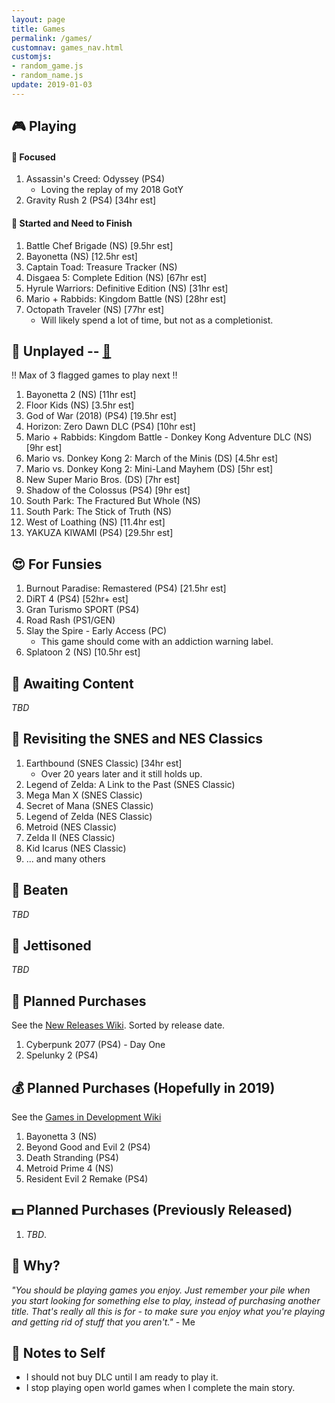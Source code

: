 ```yaml
---
layout: page
title: Games
permalink: /games/
customnav: games_nav.html
customjs:
- random_game.js
- random_name.js
update: 2019-01-03
---
```


<a name='currently-playing'></a>
<!-- playing:start -->

## :video_game: Playing

#### :eyes: Focused

1. Assassin's Creed: Odyssey (PS4)
   * Loving the replay of my 2018 GotY
1. Gravity Rush 2 (PS4) [34hr est]

#### :traffic_light: Started and Need to Finish

1. Battle Chef Brigade (NS) [9.5hr est]
1. Bayonetta (NS) [12.5hr est]
1. Captain Toad: Treasure Tracker (NS)
1. Disgaea 5: Complete Edition (NS) [67hr est]
1. Hyrule Warriors: Definitive Edition (NS) [31hr est]
1. Mario + Rabbids: Kingdom Battle (NS) [28hr est]
1. Octopath Traveler (NS) [77hr est]
   * Will likely spend a lot of time, but not as a completionist.

<!-- playing:end -->
<a name='unplayed'></a>
<!-- unplayed:start -->

## :space_invader: Unplayed -- <a href="javascript: randomGame('unplayed')" id="unplayed-link">:dart:</a>

:bangbang: Max of 3 flagged games to play next :bangbang:

1. Bayonetta 2 (NS) [11hr est]
1. Floor Kids (NS) [3.5hr est]
1. God of War (2018) (PS4) [19.5hr est]
1. Horizon: Zero Dawn DLC (PS4) [10hr est]
1. Mario + Rabbids: Kingdom Battle - Donkey Kong Adventure DLC (NS) [9hr est]
1. Mario vs. Donkey Kong 2: March of the Minis (DS) [4.5hr est]
1. Mario vs. Donkey Kong 2: Mini-Land Mayhem (DS) [5hr est]
1. New Super Mario Bros. (DS) [7hr est]
1. Shadow of the Colossus (PS4) [9hr est]
1. South Park: The Fractured But Whole (NS)
1. South Park: The Stick of Truth (NS)
1. West of Loathing (NS) [11.4hr est]
1. YAKUZA KIWAMI (PS4) [29.5hr est]

<!-- unplayed:end -->

<a name='for-fun'></a>
<!-- for-fun:start -->

## :heart_eyes: For Funsies
<!-- <a href="javascript: randomGame('for-fun')" id="for-fun-link" title="Random selection" alt="Random selection">:dart:</a>-->

1. Burnout Paradise: Remastered (PS4) [21.5hr est]
1. DiRT 4 (PS4) [52hr+ est]
1. Gran Turismo SPORT (PS4)
1. Road Rash (PS1/GEN)
1. Slay the Spire - Early Access (PC)
   * This game should come with an addiction warning label. 
1. Splatoon 2 (NS) [10.5hr est]

<!-- for-fun:end -->

<a name='awaiting-content'></a>
<!-- awaiting-content:start -->

## :calendar: Awaiting Content

_TBD_

<!-- awaiting-content:end -->

<a name='undecided'>
<!-- undecided:start -->

<!-- undecided:end -->

<a name='revisited'></a>
<!-- revisited:start -->

## :repeat: Revisiting the SNES and NES Classics

1. Earthbound (SNES Classic) [34hr est]
   * Over 20 years later and it still holds up.
1. Legend of Zelda: A Link to the Past (SNES Classic)
1. Mega Man X (SNES Classic)
1. Secret of Mana (SNES Classic)
1. Legend of Zelda (NES Classic)
1. Metroid (NES Classic)
1. Zelda II (NES Classic)
1. Kid Icarus (NES Classic)
1. ... and many others

<!-- revisited:end -->

<a name='beaten'></a>
<!-- beaten:start -->

## :checkered_flag: Beaten

_TBD_

<!-- beaten:end -->

<a name='jettisoned'></a>
<!-- jettisoned:start -->

## :rocket: Jettisoned

_TBD_

<!-- jettisoned:end -->
<a name='planned-purchases'></a>
<!-- planned-purchases:start -->

## :money_with_wings: Planned Purchases 

See the [New Releases Wiki][new-releases]. Sorted by release date.

1. Cyberpunk 2077 (PS4) - Day One
1. Spelunky 2 (PS4)

## :moneybag: Planned Purchases (Hopefully in 2019)

See the [Games in Development Wiki][games-in-development]

1. Bayonetta 3 (NS)
1. Beyond Good and Evil 2 (PS4)
1. Death Stranding (PS4)
1. Metroid Prime 4 (NS)
1. Resident Evil 2 Remake (PS4)

## :dollar: Planned Purchases (Previously Released)

1. _TBD_.

<!-- planned-purchases:end -->

<a name='why'>

## :thought_balloon: Why?

_"You should be playing games you enjoy. Just remember your pile when you start
looking for something else to play, instead of purchasing another title. That's
really all this is for - to make sure you enjoy what you're playing and getting
rid of stuff that you aren't."_ - Me

<a name='notes-to-self'>

## :memo: Notes to Self

+ I should not buy DLC until I am ready to play it.
+ I stop playing open world games when I complete the main story.

[new-releases]: https://en.wikipedia.org/wiki/2019_in_video_gaming#Game_releases
[games-in-development]: https://en.wikipedia.org/wiki/List_of_video_games_in_development
[notes-to-self]: #notes-to-self
[currently-playing]: #currently-playing
[awaiting-content]: #awaiting-content
[undecided]: #undecided
[unplayed]: #unplayed
[beaten]: #beaten
[jettisoned]: #jettisoned
[why]: #why
[for-fun]: #for-fun
[planned-purchases]: #planned-purchases
